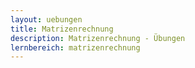 ```yaml
---
layout: uebungen
title: Matrizenrechnung
description: Matrizenrechnung - Übungen
lernbereich: matrizenrechnung
---
```


